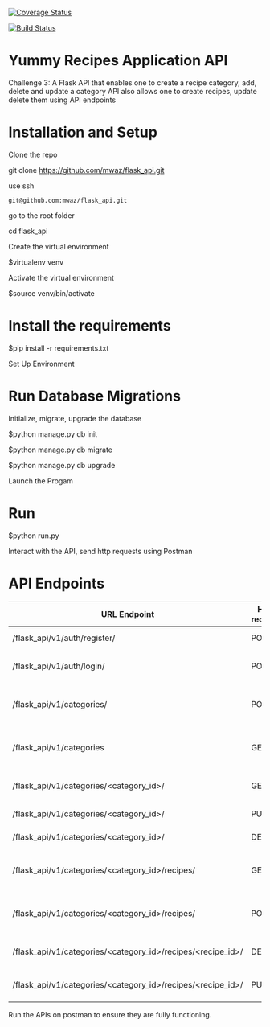 [![Coverage Status](https://coveralls.io/repos/github/mwaz/flask_api/badge.svg?branch=ft-recipe-endpoints-auth-%23153337261)](https://coveralls.io/github/mwaz/flask_api?branch=ft-recipe-endpoints-auth-%23153337261)

[![Build Status](https://travis-ci.org/mwaz/flask_api.svg?branch=ft-recipe-endpoints-auth-%23153337261)](https://travis-ci.org/mwaz/flask_api)
# Yummy Recipes Application API
Challenge 3: A Flask API that enables one to create a recipe category, add, delete and update a category
API also allows one to create recipes, update delete them using API endpoints

# Installation and Setup

Clone the repo

git clone https://github.com/mwaz/flask_api.git

use ssh

    git@github.com:mwaz/flask_api.git

go to the root folder

cd flask_api

Create the virtual environment

$virtualenv venv

Activate the virtual environment

$source venv/bin/activate

# Install the requirements

$pip install -r requirements.txt

Set Up Environment


# Run Database Migrations

 Initialize, migrate, upgrade the database

$python manage.py db init

$python manage.py db migrate

$python manage.py db upgrade

Launch the Progam

# Run

$python run.py

Interact with the API, send http requests using Postman

# API Endpoints

URL Endpoint	|               HTTP requests   | access| status|
----------------|-----------------|-------------|------------------
/flask_api/v1/auth/register/   |      POST	| Register a new user|publc
/flask_api/v1/auth/login/	  |     POST	| Login and retrieve token|public
/flask_api/v1/categories/	              |      POST	|  Create a new recipe category|private
/flask_api/v1/categories	              |      GET	|  Retrieve all categories  for user|private
/flask_api/v1/categories/<category_id>/   |  	 GET	   | Retrieve a category by ID | private
/flask_api/v1/categories/<category_id>/	  |      PUT	|     Update a category |private
/flask_api/v1/categories/<category_id>/   |      DELETE	| Delete a category |private
/flask_api/v1/categories/<category_id>/recipes/  |  GET  |Retrive recipes in a given category |private
/flask_api/v1/categories/<category_id>/recipes/     |     POST	| Create recipes in a category|private
/flask_api/v1/categories/<category_id>/recipes/<recipe_id>/|	DELETE	| Delete a recipe in a category  |prvate
/flask_api/v1/categories/<category_id>/recipes/<recipe_id>/ |	PUT   	|update recipe details |private

Run the APIs on postman to ensure they are fully functioning.

